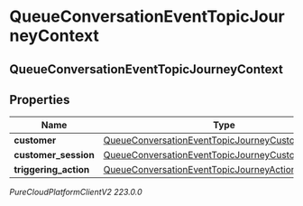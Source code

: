 # QueueConversationEventTopicJourneyContext

## QueueConversationEventTopicJourneyContext

## Properties

|Name | Type | Description | Notes|
|------------ | ------------- | ------------- | -------------|
| **customer** | [QueueConversationEventTopicJourneyCustomer](QueueConversationEventTopicJourneyCustomer) |  | [optional] |
| **customer_session** | [QueueConversationEventTopicJourneyCustomerSession](QueueConversationEventTopicJourneyCustomerSession) |  | [optional] |
| **triggering_action** | [QueueConversationEventTopicJourneyAction](QueueConversationEventTopicJourneyAction) |  | [optional] |



_PureCloudPlatformClientV2 223.0.0_
